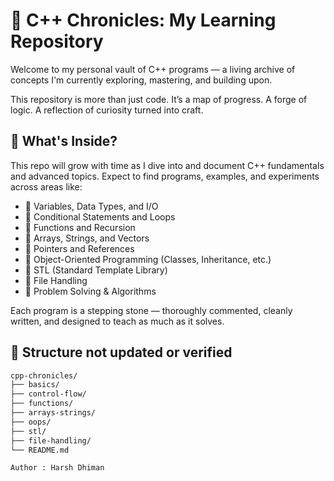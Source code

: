 # 🌟 C++ Chronicles: My Learning Repository

Welcome to my personal vault of C++ programs — a living archive of concepts I'm currently exploring, mastering, and building upon.

This repository is more than just code. It’s a map of progress. A forge of logic. A reflection of curiosity turned into craft.

## 🚀 What's Inside?

This repo will grow with time as I dive into and document C++ fundamentals and advanced topics. Expect to find programs, examples, and experiments across areas like:

- 🔹 Variables, Data Types, and I/O
- 🔹 Conditional Statements and Loops
- 🔹 Functions and Recursion
- 🔹 Arrays, Strings, and Vectors
- 🔹 Pointers and References
- 🔹 Object-Oriented Programming (Classes, Inheritance, etc.)
- 🔹 STL (Standard Template Library)
- 🔹 File Handling
- 🔹 Problem Solving & Algorithms

Each program is a stepping stone — thoroughly commented, cleanly written, and designed to teach as much as it solves.

## 📁 Structure not updated or verified

```bash
cpp-chronicles/
├── basics/
├── control-flow/
├── functions/
├── arrays-strings/
├── oops/
├── stl/
├── file-handling/
└── README.md

Author : Harsh Dhiman